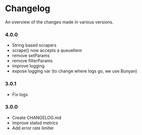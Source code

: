 # Changelog

An overview of the changes made in various versions.

### 4.0.0
   - String based scrapers
   - scrape() now accepts a queueItem
   - remove setParams
   - remove filterParams
   - improve logging
   - expose logging var (to change where logs go, we use Bunyan)

### 3.0.1
  - Fix logs

### 3.0.0
  - Create CHANGELOG.md
  - Improve statsd metrics
  - Add error rate limiter

